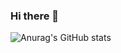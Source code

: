### Hi there 👋
![Anurag's GitHub stats](https://github-readme-stats.vercel.app/api?username=thelcloud&theme=dracula&show_icons=true)
